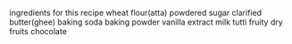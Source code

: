 ingredients for this recipe
wheat flour(atta)
powdered sugar
clarified butter(ghee)
baking soda
baking powder
vanilla extract
milk
tutti fruity
dry fruits
chocolate
